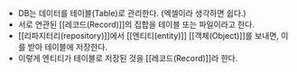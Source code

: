 - DB는 데이터를 테이블(Table)로 관리한다. (엑셀이라 생각하면 쉽다.)
- 서로 연관된 [[레코드(Record)]]의 집합을 테이블 또는 파일이라고 한다.
- [[리파지터리(repository)]]에서 [[엔티티(entity)]] [[객체(Object)]]를 보내면, 이를 받아 테이블에 저장한다.
- 이렇게 엔티티가 테이블로 저장된 것을 [[레코드(Record)]]라 한다.

